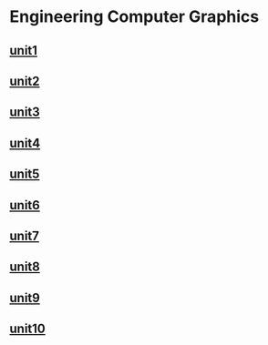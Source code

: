 Engineering Computer Graphics
==============================

## [unit1](https://github.com/conanxin/Notes/blob/master/Engineering%20Computer%20Graphics/unit1.rst) ##

## [unit2](https://github.com/conanxin/Notes/blob/master/Engineering%20Computer%20Graphics/unit2.rst) ##

## [unit3](https://github.com/conanxin/Notes/blob/master/Engineering%20Computer%20Graphics/unit3.rst) ##

## [unit4](https://github.com/conanxin/Notes/blob/master/Engineering%20Computer%20Graphics/unit4.rst) ##

## [unit5](https://github.com/conanxin/Notes/blob/master/Engineering%20Computer%20Graphics/unit5.rst) ##

## [unit6](https://github.com/conanxin/Notes/blob/master/Engineering%20Computer%20Graphics/unit6.rst) ##

## [unit7](https://github.com/conanxin/Notes/blob/master/Engineering%20Computer%20Graphics/unit7.rst) ##

## [unit8](https://github.com/conanxin/Notes/blob/master/Engineering%20Computer%20Graphics/unit8.rst) ##

## [unit9](https://github.com/conanxin/Notes/blob/master/Engineering%20Computer%20Graphics/unit9.rst) ##

## [unit10](https://github.com/conanxin/Notes/blob/master/Engineering%20Computer%20Graphics/unit10.rst) ##
